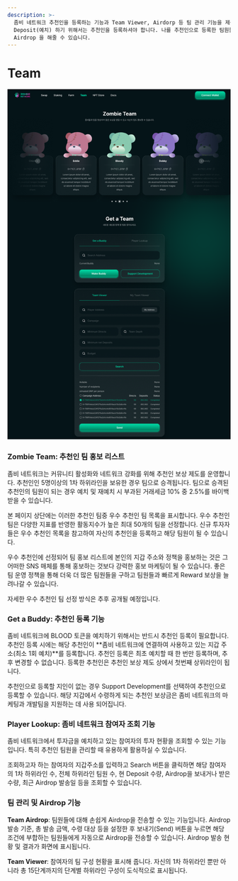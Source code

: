```yaml
---
description: >-
  좀비 네트워크 추천인을 등록하는 기능과 Team Viewer, Airdorp 등 팀 관리 기능을 제공합니다. BLOOD 토큰을
  Deposit(예치) 하기 위해서는 추천인을 등록하셔야 합니다. 나를 추천인으로 등록한 팀원들에 대해 정보를 조회하고, 그들에게
  Airdrop 을 해줄 수 있습니다.
---
```


# Team

![](../.gitbook/assets/team.PNG)

### Zombie Team: 추천인 팀 홍보 리스트&#x20;

좀비 네트워크는 커뮤니티 활성화와 네트워크 강화를 위해 추천인 보상 제도를 운영합니다. 추천인인 5명이상의 1차 하위라인을 보유한 경우 팀으로 승격됩니다. 팀으로 승격된 추천인의 팀원이 되는 경우 예치 및 재예치 시 부과된 거래세금 10% 중 2.5%를 바이백 받을 수 있습니다.

본 페이지 상단에는 이러한 추천인 팀중 우수 추천인 팀 목록을 표시합니다. 우수 추천인 팀은 다양한 지표를 반영한 활동지수가 높은 최대 50개의 팀을 선정합니다. 신규 투자자들은 우수 추천인 목록을 참고하여 자신의 추천인을 등록하고 해당 팀원이 될 수 있습니다.

우수 추천인에 선정되어 팀 홍보 리스트에 본인의 지갑 주소와 정책을 홍보하는 것은 그 어떠한 SNS 매체를 통해 홍보하는 것보다 강력한 홍보 마케팅이 될 수 있습니다. 좋은 팀 운영 정책을 통해 더욱 더 많은 팀원들을 구하고 팀원들과 빠르게 Reward 보상을 늘려나갈 수 있습니다.

자세한 우수 추천인 팀 선정 방식은 추후 공개될 예정입니다.

### Get a Buddy: 추천인 등록 기능

좀비 네트워크에 BLOOD 토큰을 예치하기 위해서는 반드시 추천인 등록이 필요합니다. 추천인 등록 시에는 해당 추천인이 **좀비 네트워크에 연결하여 사용하고 있는 지갑 주소(최소 1회 예치)**를 등록합니다. 추천인 등록은 최초 예치할 때 한 번만 등록하며, 추후 변경할 수 없습니다. 등록한 추천인은 추천인 보상 제도 상에서 첫번째 상위라인이 됩니다.

추천인으로 등록할 지인이 없는 경우 Support Development를 선택하여 추천인으로 등록할 수 있습니다. 해당 지갑에서 수령하게 되는 추천인 보상금은 좀비 네트워크의 마케팅과 개발팀을 지원하는 데 사용 되어집니다.

### Player Lookup: 좀비 네트워크 참여자 조회 기능

좀비 네트워크에서 투자금을 예치하고 있는 참여자의 투자 현황을 조회할 수 있는 기능입니다. 특히 추천인 팀원을 관리할 때 유용하게 활용하실 수 있습니다.

조회하고자 하는 참여자의 지갑주소를 입력하고 Search 버튼을 클릭하면 해당 참여자의 1차 하위라인 수, 전체 하위라인 팀원 수, 현 Deposit 수량, Airdrop을 보내거나 받은 수량, 최근 Airdrop 발송일 등을 조회할 수 있습니다.

### 팀 관리 및 Airdrop 기능

**Team Airdrop**: 팀원들에 대해 손쉽게 Airdrop을 전송할 수 있는 기능입니다. Airdrop 발송 기준, 총 발송 금액, 수령 대상 등을 설정한 후 보내기(Send) 버튼을 누르면 해당 조건에 부합하는 팀원들에게 자동으로 Airdrop을 전송할 수 있습니다. Airdrop 발송 현황 및 결과가 화면에 표시됩니다.

**Team Viewer**: 참여자의 팀 구성 현황을 표시해 줍니다. 자신의 1차 하위라인 뿐만 아니라 총 15단계까지의 단계별 하위라인 구성이 도식적으로 표시됩니다.
